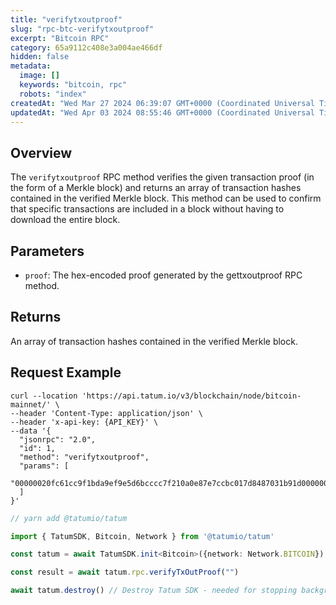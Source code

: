```yaml
---
title: "verifytxoutproof"
slug: "rpc-btc-verifytxoutproof"
excerpt: "Bitcoin RPC"
category: 65a9112c408e3a004ae466df
hidden: false
metadata: 
  image: []
  keywords: "bitcoin, rpc"
  robots: "index"
createdAt: "Wed Mar 27 2024 06:39:07 GMT+0000 (Coordinated Universal Time)"
updatedAt: "Wed Apr 03 2024 08:55:46 GMT+0000 (Coordinated Universal Time)"
---
```

## Overview

The `verifytxoutproof` RPC method verifies the given transaction proof (in the form of a Merkle block) and returns an array of transaction hashes contained in the verified Merkle block. This method can be used to confirm that specific transactions are included in a block without having to download the entire block.

## Parameters

- `proof`: The hex-encoded proof generated by the gettxoutproof RPC method.

## Returns

An array of transaction hashes contained in the verified Merkle block.

## Request Example

```curl cURL
curl --location 'https://api.tatum.io/v3/blockchain/node/bitcoin-mainnet/' \
--header 'Content-Type: application/json' \
--header 'x-api-key: {API_KEY}' \
--data '{
  "jsonrpc": "2.0",
  "id": 1,
  "method": "verifytxoutproof",
  "params": [
    "00000020fc61cc9f1bda9ef9e5d6bcccc7f210a0e87e7ccbc017d8487031b91d0000000047451bc9b84a546eafbe39baedb3cda967ea57cf1ab650b24d88395f2e4e3d413e4f22e8d9d9ea1c000000000102000000010000000000000000000000000000000000000000000000000000000000000000ffffffff0100f2052a01000000434104e70b81e35e7cf03f6238471f7d9c903d48aea7c1d067e3010b9000000000000"
  ]
}'
```
```typescript JS SDK
// yarn add @tatumio/tatum

import { TatumSDK, Bitcoin, Network } from '@tatumio/tatum'

const tatum = await TatumSDK.init<Bitcoin>({network: Network.BITCOIN})

const result = await tatum.rpc.verifyTxOutProof("")

await tatum.destroy() // Destroy Tatum SDK - needed for stopping background jobs
```
